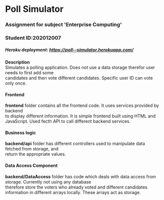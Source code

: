 # Poll Simulator

### Assignment for subject 'Enterprise Computing'  
### Student ID:202012007 

##### Heroku deployment: https://poll--simulator.herokuapp.com/

**Description**  
Simulates a polling application. Does not use a data storage therefor user needs to first add some   
candidates and then vote different candidates. Specific user ID can vote only once.  

#### Frontend  
**frontend** folder contains all the frontend code. It uses services provided by backend  
to display different information. It is simple frontend built using HTML and JavaScript.
Used fecth API to call different backend services.

#### Business logic  
**backend/api** folder has different controllers used to manipulate data fetched from storage, and  
return the appropriate values.

#### Data Access Component   
**backend/DataAccess** folder has code which deals with data access from storage. Currently not using any database  
therefore store the voters who already voted and different candidates information in different arrays locally.
These arrays act as storage.
